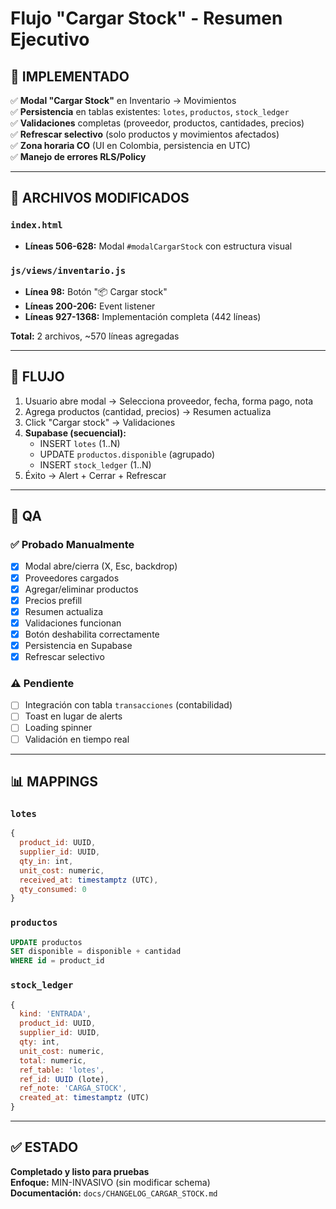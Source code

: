 # Flujo "Cargar Stock" - Resumen Ejecutivo

## 🎯 IMPLEMENTADO

✅ **Modal "Cargar Stock"** en Inventario → Movimientos  
✅ **Persistencia** en tablas existentes: `lotes`, `productos`, `stock_ledger`  
✅ **Validaciones** completas (proveedor, productos, cantidades, precios)  
✅ **Refrescar selectivo** (solo productos y movimientos afectados)  
✅ **Zona horaria CO** (UI en Colombia, persistencia en UTC)  
✅ **Manejo de errores RLS/Policy**

---

## 📝 ARCHIVOS MODIFICADOS

### `index.html`
- **Líneas 506-628:** Modal `#modalCargarStock` con estructura visual

### `js/views/inventario.js`
- **Línea 98:** Botón "📦 Cargar stock"
- **Líneas 200-206:** Event listener
- **Líneas 927-1368:** Implementación completa (442 líneas)

**Total:** 2 archivos, ~570 líneas agregadas

---

## 🔄 FLUJO

1. Usuario abre modal → Selecciona proveedor, fecha, forma pago, nota
2. Agrega productos (cantidad, precios) → Resumen actualiza
3. Click "Cargar stock" → Validaciones
4. **Supabase (secuencial):**
   - INSERT `lotes` (1..N)
   - UPDATE `productos.disponible` (agrupado)
   - INSERT `stock_ledger` (1..N)
5. Éxito → Alert + Cerrar + Refrescar

---

## 🧪 QA

### ✅ Probado Manualmente
- [x] Modal abre/cierra (X, Esc, backdrop)
- [x] Proveedores cargados
- [x] Agregar/eliminar productos
- [x] Precios prefill
- [x] Resumen actualiza
- [x] Validaciones funcionan
- [x] Botón deshabilita correctamente
- [x] Persistencia en Supabase
- [x] Refrescar selectivo

### ⚠️ Pendiente
- [ ] Integración con tabla `transacciones` (contabilidad)
- [ ] Toast en lugar de alerts
- [ ] Loading spinner
- [ ] Validación en tiempo real

---

## 📊 MAPPINGS

### `lotes`
```js
{
  product_id: UUID,
  supplier_id: UUID,
  qty_in: int,
  unit_cost: numeric,
  received_at: timestamptz (UTC),
  qty_consumed: 0
}
```

### `productos`
```sql
UPDATE productos
SET disponible = disponible + cantidad
WHERE id = product_id
```

### `stock_ledger`
```js
{
  kind: 'ENTRADA',
  product_id: UUID,
  supplier_id: UUID,
  qty: int,
  unit_cost: numeric,
  total: numeric,
  ref_table: 'lotes',
  ref_id: UUID (lote),
  ref_note: 'CARGA_STOCK',
  created_at: timestamptz (UTC)
}
```

---

## ✅ ESTADO

**Completado y listo para pruebas**  
**Enfoque:** MIN-INVASIVO (sin modificar schema)  
**Documentación:** `docs/CHANGELOG_CARGAR_STOCK.md`

